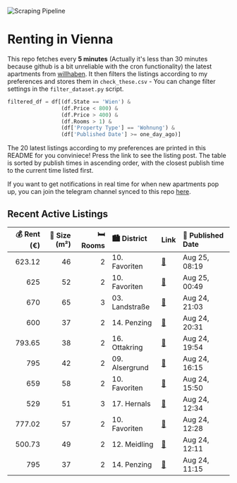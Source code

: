 ![Scraping Pipeline](https://github.com/AthomsG/renting-in-vienna/actions/workflows/run_pipeline.yml/badge.svg)


# Renting in Vienna

This repo fetches every **5 minutes** (Actually it's less than 30 minutes because github is a bit unreliable with the cron functionality) the latest apartments from [willhaben](https://www.willhaben.at/).
It then filters the listings according to my preferences and stores them in `check_these.csv` - You can change filter settings in the `filter_dataset.py` script.

```python
filtered_df = df[(df.State == 'Wien') & 
                 (df.Price < 800) &
                 (df.Price > 400) &
                 (df.Rooms > 1) &
                 (df['Property Type'] == 'Wohnung') &
                 (df['Published Date'] >= one_day_ago)]
```

The 20 latest listings according to my preferences are printed in this README for you conviniece! Press the link to see the listing post.
The table is sorted by publish times in ascending order, with the closest publish time to the current time listed first.

If you want to get notifications in real time for when new apartments pop up, you can join the telegram channel synced to this repo [here](https://t.me/+1HPAYOf5BSsyNTlk).

## Recent Active Listings

|   💰 Rent (€) |   📏 Size (m²) |   🛏️ Rooms | 🏙️ District    | Link                                                                                                                                                                                                                    | 📅 Published Date   |
|-------------:|--------------:|-----------:|:---------------|:------------------------------------------------------------------------------------------------------------------------------------------------------------------------------------------------------------------------|:-------------------|
|       623.12 |            46 |          2 | 10. Favoriten  | [🔗](https://www.willhaben.at/iad/immobilien/d/mietwohnungen/wien/wien-1100-favoriten/2-zimmer-altbauwohnung-n%C3%A4he-gellertplatz-in-1100-wien-zu-mieten-1097545959/)                                                  | Aug 25, 08:19      |
|       625    |            52 |          2 | 10. Favoriten  | [🔗](https://www.willhaben.at/iad/immobilien/d/mietwohnungen/wien/wien-1100-favoriten/1100-wien-van-der-n%C3%BCllgasse:-2-zimmer-altbauwohnung-ca.-80-m2-unbefristet-und-barrierefrei-mit-lift-zu-vermieten-1371389116/) | Aug 25, 00:49      |
|       670    |            65 |          3 | 03. Landstraße | [🔗](https://www.willhaben.at/iad/immobilien/d/mietwohnungen/wien/wien-1030-landstra%C3%9Fe/gemeindewohnung-direktvergabe-1187438720/)                                                                                   | Aug 24, 21:03      |
|       600    |            37 |          2 | 14. Penzing    | [🔗](https://www.willhaben.at/iad/immobilien/d/mietwohnungen/wien/wien-1140-penzing/charmante-2-zimmer-wohnung-in-ruhiger-lage-1872448587/)                                                                              | Aug 24, 20:31      |
|       793.65 |            38 |          2 | 16. Ottakring  | [🔗](https://www.willhaben.at/iad/immobilien/d/mietwohnungen/wien/wien-1160-ottakring/moderne-2-zimmerwohnung-i-100m-zur-u3-station-kendlerstra%C3%9Fe-1945735306/)                                                      | Aug 24, 19:54      |
|       795    |            42 |          2 | 09. Alsergrund | [🔗](https://www.willhaben.at/iad/immobilien/d/mietwohnungen/wien/wien-1090-alsergrund/sofort-beziehbar-1232092780/)                                                                                                     | Aug 24, 16:15      |
|       659    |            58 |          2 | 10. Favoriten  | [🔗](https://www.willhaben.at/iad/immobilien/d/mietwohnungen/wien/wien-1100-favoriten/unbefristet____2__zimmer-1002754567/)                                                                                              | Aug 24, 15:50      |
|       529    |            51 |          3 | 17. Hernals    | [🔗](https://www.willhaben.at/iad/immobilien/d/mietwohnungen/wien/wien-1170-hernals/hofseitiger-altbau-nahe-yppenmarkt-1149924243/)                                                                                      | Aug 24, 12:34      |
|       777.02 |            57 |          2 | 10. Favoriten  | [🔗](https://www.willhaben.at/iad/immobilien/d/mietwohnungen/wien/wien-1100-favoriten/innenhoflage-&-wg-geeignet%21-wundersch%C3%B6ne-2-zimmer-whg.-mit-garten-n%C3%A4he-wienerberg-&-fh-2106468861/)                    | Aug 24, 12:28      |
|       500.73 |            49 |          2 | 12. Meidling   | [🔗](https://www.willhaben.at/iad/immobilien/d/mietwohnungen/wien/wien-1120-meidling/gemeindebau-direktvergabe-1821004835/)                                                                                              | Aug 24, 12:11      |
|       795    |            37 |          2 | 14. Penzing    | [🔗](https://www.willhaben.at/iad/immobilien/d/mietwohnungen/wien/wien-1140-penzing/sch%C3%B6ne-2-zimmer-neubau-wohnung-mit-balkon-1746848067/)                                                                          | Aug 24, 11:15      |
